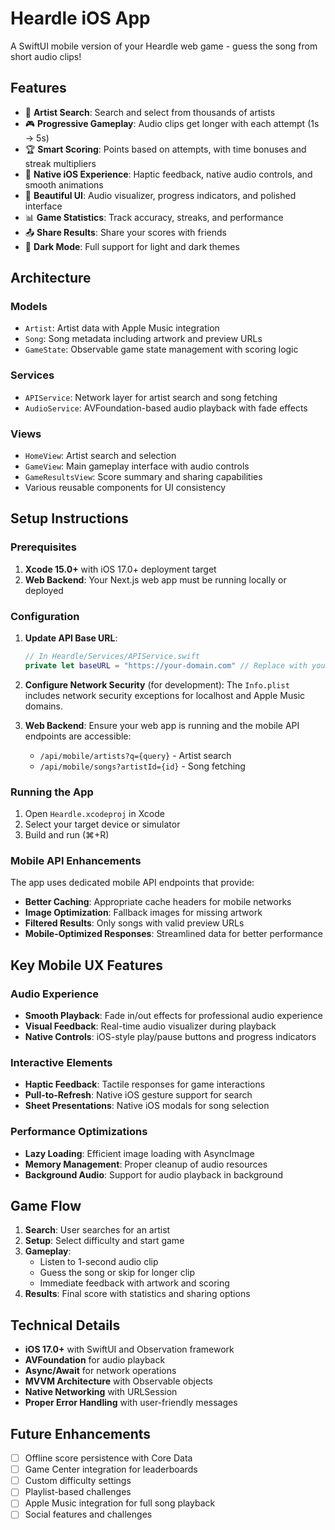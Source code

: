 # Heardle iOS App

A SwiftUI mobile version of your Heardle web game - guess the song from short audio clips!

## Features

- 🎵 **Artist Search**: Search and select from thousands of artists
- 🎮 **Progressive Gameplay**: Audio clips get longer with each attempt (1s → 5s)
- 🏆 **Smart Scoring**: Points based on attempts, with time bonuses and streak multipliers
- 📱 **Native iOS Experience**: Haptic feedback, native audio controls, and smooth animations
- 🎨 **Beautiful UI**: Audio visualizer, progress indicators, and polished interface
- 📊 **Game Statistics**: Track accuracy, streaks, and performance
- 📤 **Share Results**: Share your scores with friends
- 🌙 **Dark Mode**: Full support for light and dark themes

## Architecture

### Models
- `Artist`: Artist data with Apple Music integration
- `Song`: Song metadata including artwork and preview URLs
- `GameState`: Observable game state management with scoring logic

### Services
- `APIService`: Network layer for artist search and song fetching
- `AudioService`: AVFoundation-based audio playback with fade effects

### Views
- `HomeView`: Artist search and selection
- `GameView`: Main gameplay interface with audio controls
- `GameResultsView`: Score summary and sharing capabilities
- Various reusable components for UI consistency

## Setup Instructions

### Prerequisites
1. **Xcode 15.0+** with iOS 17.0+ deployment target
2. **Web Backend**: Your Next.js web app must be running locally or deployed

### Configuration

1. **Update API Base URL**:
   ```swift
   // In Heardle/Services/APIService.swift
   private let baseURL = "https://your-domain.com" // Replace with your actual domain
   ```

2. **Configure Network Security** (for development):
   The `Info.plist` includes network security exceptions for localhost and Apple Music domains.

3. **Web Backend**:
   Ensure your web app is running and the mobile API endpoints are accessible:
   - `/api/mobile/artists?q={query}` - Artist search
   - `/api/mobile/songs?artistId={id}` - Song fetching

### Running the App

1. Open `Heardle.xcodeproj` in Xcode
2. Select your target device or simulator
3. Build and run (⌘+R)

### Mobile API Enhancements

The app uses dedicated mobile API endpoints that provide:
- **Better Caching**: Appropriate cache headers for mobile networks
- **Image Optimization**: Fallback images for missing artwork
- **Filtered Results**: Only songs with valid preview URLs
- **Mobile-Optimized Responses**: Streamlined data for better performance

## Key Mobile UX Features

### Audio Experience
- **Smooth Playback**: Fade in/out effects for professional audio experience
- **Visual Feedback**: Real-time audio visualizer during playback
- **Native Controls**: iOS-style play/pause buttons and progress indicators

### Interactive Elements
- **Haptic Feedback**: Tactile responses for game interactions
- **Pull-to-Refresh**: Native iOS gesture support for search
- **Sheet Presentations**: Native iOS modals for song selection

### Performance Optimizations
- **Lazy Loading**: Efficient image loading with AsyncImage
- **Memory Management**: Proper cleanup of audio resources
- **Background Audio**: Support for audio playback in background

## Game Flow

1. **Search**: User searches for an artist
2. **Setup**: Select difficulty and start game
3. **Gameplay**: 
   - Listen to 1-second audio clip
   - Guess the song or skip for longer clip
   - Immediate feedback with artwork and scoring
4. **Results**: Final score with statistics and sharing options

## Technical Details

- **iOS 17.0+** with SwiftUI and Observation framework
- **AVFoundation** for audio playback
- **Async/Await** for network operations
- **MVVM Architecture** with Observable objects
- **Native Networking** with URLSession
- **Proper Error Handling** with user-friendly messages

## Future Enhancements

- [ ] Offline score persistence with Core Data
- [ ] Game Center integration for leaderboards
- [ ] Custom difficulty settings
- [ ] Playlist-based challenges
- [ ] Apple Music integration for full song playback
- [ ] Social features and challenges